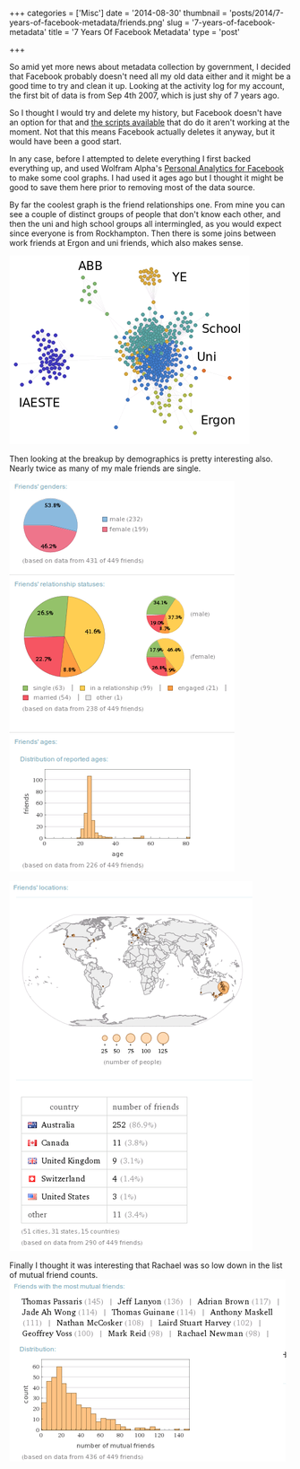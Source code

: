 +++
categories = ['Misc']
date = '2014-08-30'
thumbnail = 'posts/2014/7-years-of-facebook-metadata/friends.png'
slug = '7-years-of-facebook-metadata'
title = '7 Years Of Facebook Metadata'
type = 'post'

+++

So amid yet more news about metadata collection by government, I decided that Facebook probably doesn't need all my old data either and it might be a good time to try and clean it up. Looking at the activity log for my account, the first bit of data is from Sep 4th 2007, which is just shy of 7 years ago.

So I thought I would try and delete my history, but Facebook doesn't have an option for that and [the scripts available](http://www.slate.com/articles/technology/future_tense/2014/01/facebook_cleansing_how_to_delete_all_of_your_account_activity.html) that do do it aren't working at the moment. Not that this means Facebook actually deletes it anyway, but it would have been a good start.

In any case, before I attempted to delete everything I first backed everything up, and used Wolfram Alpha's [Personal Analytics for Facebook](http://www.wolframalpha.com/facebook/) to make some cool graphs. I had used it ages ago but I thought it might be good to save them here prior to removing most of the data source.

By far the coolest graph is the friend relationships one. From mine you can see a couple of distinct groups of people that don't know each other, and then the uni and high school groups all intermingled, as you would expect since everyone is from Rockhampton. Then there is some joins between work friends at Ergon and uni friends, which also makes sense.

![friends](friends.png)

Then looking at the breakup by demographics is pretty interesting also. Nearly twice as many of my male friends are single.

![friends_stats](friends_stats.png)

![friends_locations2](friends_locations2.png)

Finally I thought it was interesting that Rachael was so low down in the list of mutual friend counts.
![mutual_friends2](mutual_friends2.png)